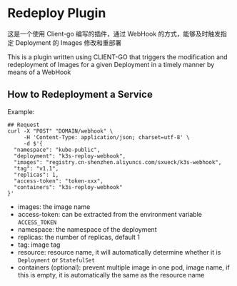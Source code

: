 # Redeploy Plugin

这是一个使用 Client-go 编写的插件，通过 WebHook 的方式，能够及时触发指定 Deployment 的 Images 修改和重部署

This is a plugin written using CLIENT-GO that triggers the modification and redeployment of Images for a given Deployment in a timely manner by means of a WebHook

## How to Redeployment a Service

Example:
```shell
## Request
curl -X "POST" "DOMAIN/webhook" \
     -H 'Content-Type: application/json; charset=utf-8' \
     -d $'{
  "namespace": "kube-public",
  "deployment": "k3s-reploy-webhook",
  "images": "registry.cn-shenzhen.aliyuncs.com/sxueck/k3s-webhook",
  "tag": "v1.1",
  "replicas": 1,
  "access-token": "token-xxx",
  "containers": "k3s-reploy-webhook"
}'
```

* images: the image name
* access-token: can be extracted from the environment variable `ACCESS_TOKEN`
* namespace: the namespace of the deployment
* replicas: the number of replicas, default 1
* tag: image tag
* resource: resource name, it will automatically determine whether it is `Deployment` or `StatefulSet`
* containers (optional): prevent multiple image in one pod, image name, if this is empty, it is automatically the same as the resource name